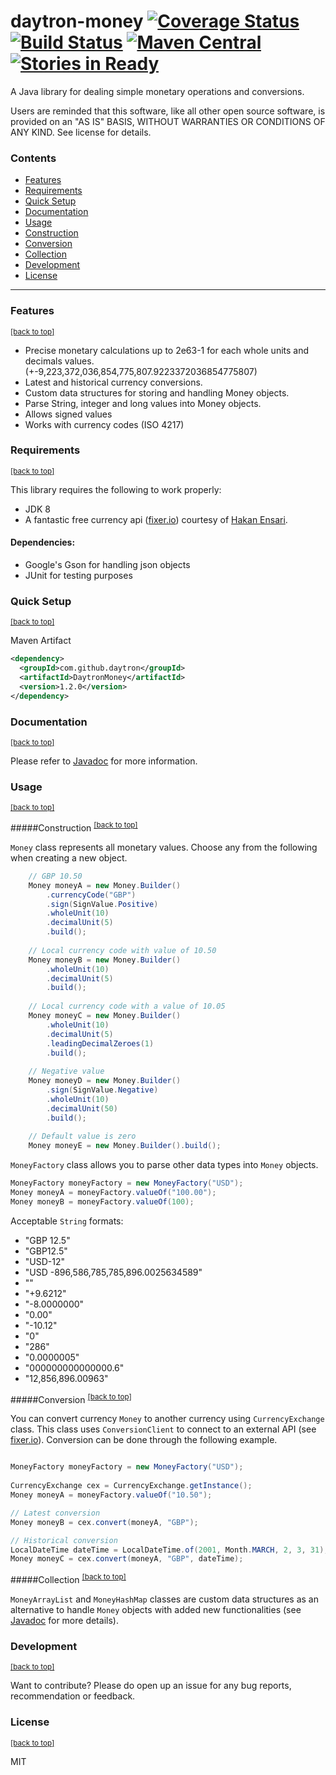 # <a name='home'></a>daytron-money  [![Coverage Status](https://coveralls.io/repos/Daytron/daytron-money/badge.svg?branch=master)](https://coveralls.io/r/Daytron/daytron-money?branch=master) [![Build Status](https://travis-ci.org/Daytron/daytron-money.svg?branch=master)](https://travis-ci.org/Daytron/daytron-money) [![Maven Central](https://maven-badges.herokuapp.com/maven-central/com.github.daytron/DaytronMoney/badge.svg)](https://maven-badges.herokuapp.com/maven-central/com.github.daytron/DaytronMoney) [![Stories in Ready](https://badge.waffle.io/Daytron/daytron-money.svg?label=ready&title=Ready)](http://waffle.io/Daytron/daytron-money)

A Java library for dealing simple monetary operations and conversions. 

Users are reminded that this software, like all other open source software, is provided on an "AS IS" BASIS, WITHOUT WARRANTIES OR CONDITIONS OF ANY KIND. See license for details.

### Contents
* <a href='#features'>Features</a>
* <a href='#requirements'>Requirements</a>
* <a href='#quicksetup'>Quick Setup</a>
* <a href='#documentation'>Documentation</a>
* <a href='#usage'>Usage</a>
 * <a href='#construction'>Construction</a>
 * <a href='#conversion'>Conversion</a>
 * <a href='#collection'>Collection</a>
* <a href='#development'>Development</a>
* <a href='#license'>License</a>
 
***

### <a name='features'></a>Features 
<sup><a href='#home'>[back to top]</a></sup>

- Precise monetary calculations up to 2e63-1 for each whole units and decimals values. (+-9,223,372,036,854,775,807.9223372036854775807)
- Latest and historical currency conversions.
- Custom data structures for storing and handling Money objects.
- Parse String, integer and long values into Money objects.
- Allows signed values
- Works with currency codes (ISO 4217)

### <a name='requirements'></a>Requirements 
<sup><a href='#home'>[back to top]</a></sup> 

This library requires the following to work properly:

- JDK 8
- A fantastic free currency api ([fixer.io]) courtesy of [Hakan Ensari](https://github.com/hakanensari).

#### Dependencies:
- Google's Gson for handling json objects
- JUnit for testing purposes



### <a name='quicksetup'></a>Quick Setup
<sup><a href='#home'>[back to top]</a></sup>  

Maven Artifact 
```xml
<dependency>
  <groupId>com.github.daytron</groupId>
  <artifactId>DaytronMoney</artifactId>
  <version>1.2.0</version>
</dependency>
``` 


### <a name='documentation'></a>Documentation 
<sup><a href='#home'>[back to top]</a></sup> 

Please refer to [Javadoc] for more information.


### <a name='usage'></a>Usage 
<sup><a href='#home'>[back to top]</a></sup> 


#####<a name='construction'></a>Construction
<sup><a href='#home'>[back to top]</a></sup> 

`Money` class represents all monetary values. Choose any from the following when creating a new object. 
```java
    // GBP 10.50
    Money moneyA = new Money.Builder()
        .currencyCode("GBP")
        .sign(SignValue.Positive)
        .wholeUnit(10)
        .decimalUnit(5)
        .build();
    
    // Local currency code with value of 10.50
    Money moneyB = new Money.Builder()
        .wholeUnit(10)
        .decimalUnit(5)
        .build();
    
    // Local currency code with a value of 10.05
    Money moneyC = new Money.Builder()
        .wholeUnit(10)
        .decimalUnit(5)
        .leadingDecimalZeroes(1)
        .build();
    
    // Negative value
    Money moneyD = new Money.Builder()
        .sign(SignValue.Negative)
        .wholeUnit(10)
        .decimalUnit(50)
        .build();
    
    // Default value is zero
    Money moneyE = new Money.Builder().build();
```

`MoneyFactory` class allows you to parse other data types into `Money` objects.
```java
MoneyFactory moneyFactory = new MoneyFactory("USD");
Money moneyA = moneyFactory.valueOf("100.00");
Money moneyB = moneyFactory.valueOf(100);
```

Acceptable `String` formats:
- "GBP 12.5"
- "GBP12.5"
- "USD-12"
- "USD -896,586,785,785,896.0025634589"
- ""
- "+9.6212"
- "-8.0000000"
- "0.00"
- "-10.12"
- "0"
- "286"
- "0.0000005"
- "000000000000000.6"
- "12,856,896.00963"

#####<a name='conversion'></a>Conversion
<sup><a href='#home'>[back to top]</a></sup> 

You can convert currency `Money` to another currency using `CurrencyExchange` class. This class uses `ConversionClient` to connect to an external API (see [fixer.io]). Conversion can be done through the following example.
```java

MoneyFactory moneyFactory = new MoneyFactory("USD");
         
CurrencyExchange cex = CurrencyExchange.getInstance();
Money moneyA = moneyFactory.valueOf("10.50");

// Latest conversion
Money moneyB = cex.convert(moneyA, "GBP");

// Historical conversion
LocalDateTime dateTime = LocalDateTime.of(2001, Month.MARCH, 2, 3, 31);
Money moneyC = cex.convert(moneyA, "GBP", dateTime);
```

#####<a name='collection'></a>Collection
<sup><a href='#home'>[back to top]</a></sup> 

`MoneyArrayList` and `MoneyHashMap` classes are custom data structures as an alternative to handle `Money` objects with added new functionalities (see [Javadoc] for more details).



### <a name='development'></a>Development 
<sup><a href='#home'>[back to top]</a></sup>  

Want to contribute? Please do open up an issue for any bug reports, recommendation or feedback. 



### <a name='license'></a>License 
<sup><a href='#home'>[back to top]</a></sup> 


MIT


[fixer.io]:http://fixer.io
[Javadoc]:https://daytron.github.io/daytron-money/

